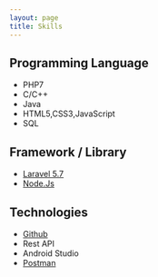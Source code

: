```yaml
---
layout: page
title: Skills
---
```


## Programming Language 
>
* PHP7
* C/C++ 
* Java 
* HTML5,CSS3,JavaScript
* SQL

## Framework / Library
>
* [Laravel 5.7](https://laravel.com/)
* [Node.Js](https://nodejs.org/en/)

## Technologies 
>
* [Github](https://github.com) 
* Rest API
* Android Studio
* [Postman](https://www.postman.com/)





